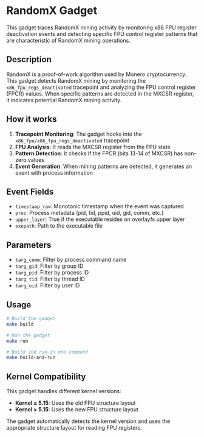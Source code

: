 # RandomX Gadget

This gadget traces RandomX mining activity by monitoring x86 FPU register deactivation events and detecting specific FPU control register patterns that are characteristic of RandomX mining operations.

## Description

RandomX is a proof-of-work algorithm used by Monero cryptocurrency. This gadget detects RandomX mining by monitoring the `x86_fpu_regs_deactivated` tracepoint and analyzing the FPU control register (FPCR) values. When specific patterns are detected in the MXCSR register, it indicates potential RandomX mining activity.

## How it works

1. **Tracepoint Monitoring**: The gadget hooks into the `x86_fpu/x86_fpu_regs_deactivated` tracepoint
2. **FPU Analysis**: It reads the MXCSR register from the FPU state
3. **Pattern Detection**: It checks if the FPCR (bits 13-14 of MXCSR) has non-zero values
4. **Event Generation**: When mining patterns are detected, it generates an event with process information

## Event Fields

- `timestamp_raw`: Monotonic timestamp when the event was captured
- `proc`: Process metadata (pid, tid, ppid, uid, gid, comm, etc.)
- `upper_layer`: True if the executable resides on overlayfs upper layer
- `exepath`: Path to the executable file

## Parameters

- `targ_comm`: Filter by process command name
- `targ_gid`: Filter by group ID
- `targ_pid`: Filter by process ID
- `targ_tid`: Filter by thread ID
- `targ_uid`: Filter by user ID

## Usage

```bash
# Build the gadget
make build

# Run the gadget
make run

# Build and run in one command
make build-and-run
```

## Kernel Compatibility

This gadget handles different kernel versions:
- **Kernel ≤ 5.15**: Uses the old FPU structure layout
- **Kernel > 5.15**: Uses the new FPU structure layout

The gadget automatically detects the kernel version and uses the appropriate structure layout for reading FPU registers.

